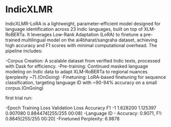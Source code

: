 # IndicXLMR
IndicXLMR-LoRA is a lightweight, parameter-efficient model designed for language identification across 23 Indic languages, built on top of XLM-RoBERTa.
It leverages Low-Rank Adaptation (LoRA) to finetune a pre-trained multilingual model on the ai4bharat/sangraha dataset, achieving high accuracy and F1 scores with minimal computational overhead. The pipeline includes:

-Corpus Creation: A scalable dataset from verified Indic texts, processed with Dask for efficiency.
-Pre-training: Continued masked language modeling on Indic data to adapt XLM-RoBERTa to regional nuances (perplexity ~7).(OnGoing)
-Finetuning: LoRA-based finetuning for sequence classification, targeting language ID with ~90-94% accuracy on a small corpus.(OnGoing)

first trial run:

-Epoch	Training Loss	Validation Loss	Accuracy	F1
-1	1.628200	1.125397	0.907080	0.884474[255/255 00:08]
-Language ID - Accuracy: 0.9071, F1: 0.8845[255/255 00:20]
-Finetuned Perplexity: 6.9878
